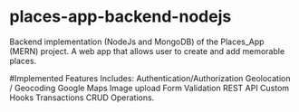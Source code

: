 # places-app-backend-nodejs
Backend implementation (NodeJs and MongoDB) of the Places_App (MERN) project. A web app that allows user to create and add memorable places. 

#Implemented Features Includes: 
Authentication/Authorization
Geolocation / Geocoding
Google Maps
Image upload
Form Validation
REST API
Custom Hooks
Transactions
CRUD Operations.
